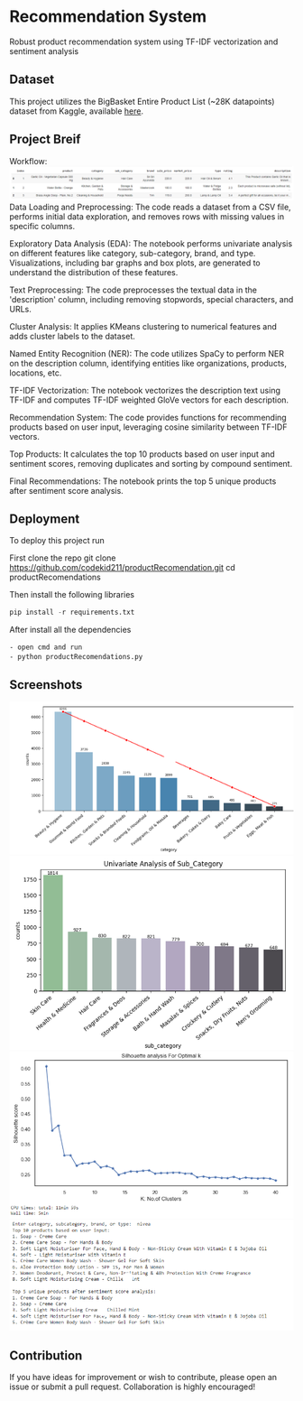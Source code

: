 
# Recommendation System

Robust product recommendation system using TF-IDF vectorization and sentiment analysis

## Dataset
This project utilizes the BigBasket Entire Product List (~28K datapoints) dataset from Kaggle, available [here](https://www.kaggle.com/datasets/surajjha101/bigbasket-entire-product-list-28k-datapoints). 


## Project Breif
Workflow:
![Dataset](assets/dataset.png)
Data Loading and Preprocessing: The code reads a dataset from a CSV file, performs initial data exploration, and removes rows with missing values in specific columns.

Exploratory Data Analysis (EDA): The notebook performs univariate analysis on different features like category, sub-category, brand, and type. Visualizations, including bar graphs and box plots, are generated to understand the distribution of these features.

Text Preprocessing: The code preprocesses the textual data in the 'description' column, including removing stopwords, special characters, and URLs.

Cluster Analysis: It applies KMeans clustering to numerical features and adds cluster labels to the dataset.

Named Entity Recognition (NER): The code utilizes SpaCy to perform NER on the description column, identifying entities like organizations, products, locations, etc.

TF-IDF Vectorization: The notebook vectorizes the description text using TF-IDF and computes TF-IDF weighted GloVe vectors for each description.

Recommendation System: The code provides functions for recommending products based on user input, leveraging cosine similarity between TF-IDF vectors.

Top Products: It calculates the top 10 products based on user input and sentiment scores, removing duplicates and sorting by compound sentiment.

Final Recommendations: The notebook prints the top 5 unique products after sentiment score analysis.

## Deployment

To deploy this project run

First clone the repo
   git clone https://github.com/codekid211/productRecomendation.git
   cd productRecomendations

Then install the following libraries
```python
pip install -r requirements.txt
```
After install all the dependencies 
```bash
- open cmd and run
- python productRecomendations.py
```

## Screenshots
![Univariate Analysis of Category](assets/cat.png)
![Univariate Analysis of Sub_Category](assets/sub.png)
![Silhouette analysis For Optimal k](assets/k.png)
![output](assets/result.png)

## Contribution
If you have ideas for improvement or wish to contribute, please open an issue or submit a pull request. Collaboration is highly encouraged!
